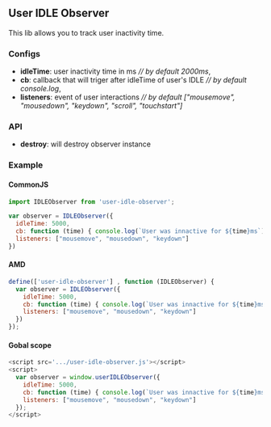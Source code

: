 ## User IDLE Observer
This lib allows you to track user inactivity time.


### Configs
  - **idleTime**: user inactivity time in ms _// by default 2000ms_,
  - **cb**: callback that will triger after idleTime of user's IDLE _// by default console.log_,
  - **listeners**: event of user interactions _// by default ["mousemove", "mousedown", "keydown", "scroll", "touchstart"]_


### API
- **destroy**: will destroy observer instance


### Example
#### CommonJS
```javascript
import IDLEObserver from 'user-idle-observer';

var observer = IDLEObserver({
  idleTime: 5000,
  cb: function (time) { console.log(`User was innactive for ${time}ms`) },
  listeners: ["mousemove", "mousedown", "keydown"]
})
```

#### AMD
```javascript
define(['user-idle-observer'] , function (IDLEObserver) {
  var observer = IDLEObserver({
    idleTime: 5000,
    cb: function (time) { console.log(`User was innactive for ${time}ms`) },
    listeners: ["mousemove", "mousedown", "keydown"]
  })
});
```

#### Gobal scope
```javascript
<script src='.../user-idle-observer.js'></script>
<script>
  var observer = window.userIDLEObserver({
    idleTime: 5000,
    cb: function (time) { console.log(`User was innactive for ${time}ms`) },
    listeners: ["mousemove", "mousedown", "keydown"]
  });
</script>
```